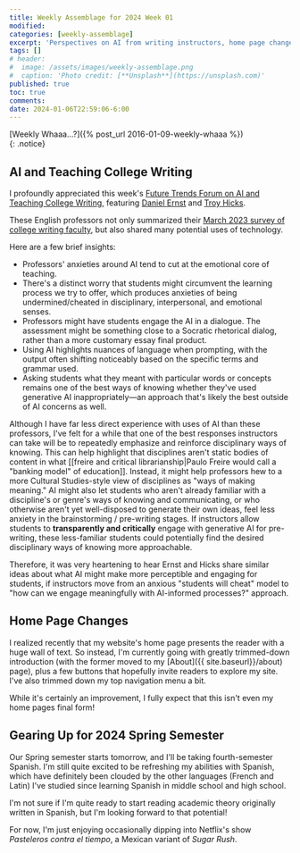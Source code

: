 ```yaml
---
title: Weekly Assemblage for 2024 Week 01
modified:
categories: [weekly-assemblage]
excerpt: 'Perspectives on AI from writing instructors, home page changes, and a new semester.'
tags: []
# header:
#  image: /assets/images/weekly-assemblage.png
#  caption: 'Photo credit: [**Unsplash**](https://unsplash.com)'
published: true
toc: true
comments:
date: 2024-01-06T22:59:06-6:00
---
```

  
[Weekly Whaaa…?]({% post_url 2016-01-09-weekly-whaaa %})  
{: .notice}  

## AI and Teaching College Writing  

I profoundly appreciated this week's [Future Trends Forum on AI and Teaching College Writing](https://www.youtube.com/watch?v=nStU3-CK1TA), featuring [Daniel Ernst](https://danielcernst.com/) and [Troy Hicks](https://hickstro.org/).  

These English professors not only summarized their [March 2023 survey of college writing faculty](https://theconversation.com/writing-instructors-are-less-afraid-of-students-cheating-with-chatgpt-than-you-might-think-207202), but also shared many potential uses of technology.  

Here are a few brief insights:  
- Professors' anxieties around AI tend to cut at the emotional core of teaching.  
- There's a distinct worry that students might circumvent the learning process we try to offer, which produces anxieties of being undermined/cheated in disciplinary, interpersonal, and emotional senses.  
- Professors might have students engage the AI in a dialogue. The assessment might be something close to a Socratic rhetorical dialog, rather than a more customary essay final product.  
- Using AI highlights nuances of language when prompting, with the output often shifting noticeably based on the specific terms and grammar used.  
- Asking students what they meant with particular words or concepts remains one of the best ways of knowing whether they've used generative AI inappropriately—an approach that's likely the best outside of AI concerns as well.  

Although I have far less direct experience with uses of AI than these professors, I've felt for a while that one of the best responses instructors can take will be to repeatedly emphasize and reinforce disciplinary ways of knowing. This can help highlight that disciplines aren't static bodies of content in what [[freire and critical librarianship|Paulo Freire would call a "banking model" of education]]. Instead, it might help professors hew to a more Cultural Studies-style view of disciplines as "ways of making meaning." AI might also let students who aren't already familiar with a discipline's or genre's ways of knowing and communicating, or who otherwise aren't yet well-disposed to generate their own ideas, feel less anxiety in the brainstorming / pre-writing stages. If instructors allow students to **transparently and critically** engage with generative AI for pre-writing, these less-familiar students could potentially find the desired disciplinary ways of knowing more approachable.  

Therefore, it was very heartening to hear Ernst and Hicks share similar ideas about what AI might make more perceptible and engaging for students, if instructors move from an anxious "students will cheat" model to "how can we engage meaningfully with AI-informed processes?" approach.  

## Home Page Changes  

I realized recently that my website's home page presents the reader with a huge wall of text. So instead, I'm currently going with greatly trimmed-down introduction (with the former moved to my [About]({{ site.baseurl}}/about) page), plus a few buttons that hopefully invite readers to explore my site. I've also trimmed down my top navigation menu a bit.  

While it's certainly an improvement, I fully expect that this isn't even my home pages final form!  

## Gearing Up for 2024 Spring Semester  

Our Spring semester starts tomorrow, and I'll be taking fourth-semester Spanish. I'm still quite excited to be refreshing my abilities with Spanish, which have definitely been clouded by the other languages (French and Latin) I've studied since learning Spanish in middle school and high school.  

I'm not sure if I'm quite ready to start reading academic theory originally written in Spanish, but I'm looking forward to that potential!  

For now, I'm just enjoying occasionally dipping into Netflix's show _Pasteleros contra el tiempo_, a Mexican variant of _Sugar Rush_.  